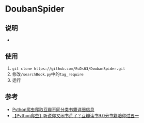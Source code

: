 # DoubanSpider

## 说明
- 

## 使用
1. `git clone https://github.com/EuDs63/DoubanSpider.git`
2. 修改`/searchBook.py`中的`tag_require`
3. 运行

## 参考
- [Python爬虫爬取豆瓣不同分类书籍详细信息](https://blog.csdn.net/qq_41821963/article/details/105446196)
- [【Python爬虫】听说你又闹书荒了？豆瓣读书9.0分书籍陪你过五一](https://www.imooc.com/article/286082)
